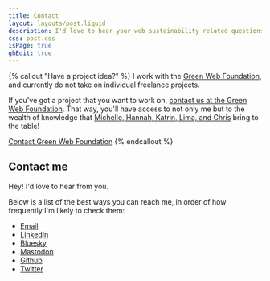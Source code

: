 ```yaml
---
title: Contact
layout: layouts/post.liquid
description: I'd love to hear your web sustainability related questions. Contact me.
css: post.css
isPage: true
ghEdit: true
---
```


{% callout "Have a project idea?" %}
I work with the [Green Web Foundation](https://thegreenwebfoundation.org), and currently do not take on individual freelance projects.

If you've got a project that you want to work on, [contact us at the Green Web Foundation](https://www.thegreenwebfoundation.org/services/). That way, you'll have access to not only me but to the wealth of knowledge that [Michelle, Hannah, Katrin, Lima, and Chris](https://www.thegreenwebfoundation.org/about#team) bring to the table!

[Contact Green Web Foundation](https://www.thegreenwebfoundation.org/services/)
{% endcallout %}

## Contact me

Hey! I'd love to hear from you.

Below is a list of the best ways you can reach me, in order of how frequently I'm likely to check them:

- [Email](mailto:itsfish@fershad.com?subject=Hi!)
- [LinkedIn](https://www.linkedin.com/in/fershad/)
- [Bluesky](https://bsky.app/profile/fershad.com)
- [Mastodon](https://indieweb.social/@fershad)
- [Github](https://github.com/fershad)
- [Twitter](https://twitter.com/fershad)
